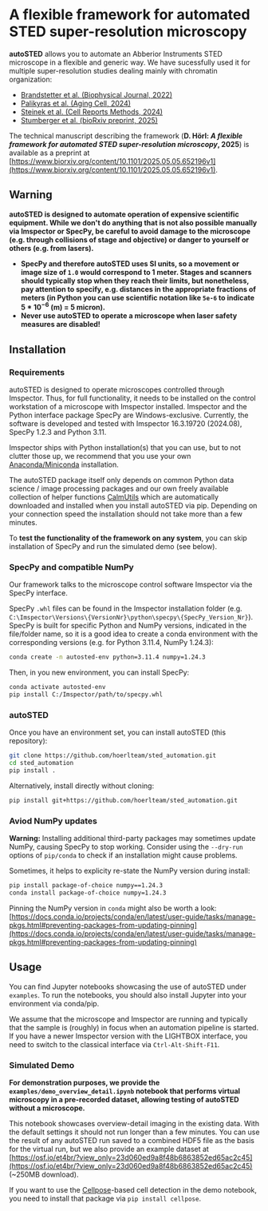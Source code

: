 # A flexible framework for automated STED super-resolution microscopy

**autoSTED** allows you to automate an Abberior Instruments STED microscope in a flexible and generic way.
We have sucessfully used it for multiple super-resolution studies dealing mainly with chromatin organization:
* [Brandstetter et al. (Biophysical Journal, 2022)](https://linkinghub.elsevier.com/retrieve/pii/S0006349522001096)
* [Palikyras et al. (Aging Cell, 2024)](https://onlinelibrary.wiley.com/doi/10.1111/acel.14083)
* [Steinek et al. (Cell Reports Methods, 2024)](https://doi.org/10.1016/j.crmeth.2024.100840)
* [Stumberger et al. (bioRxiv preprint, 2025)](http://biorxiv.org/lookup/doi/10.1101/2025.01.20.633941)

The technical manuscript describing the framework (**D. Hörl: *A flexible framework for automated STED super-resolution microscopy*, 2025**) is available as a preprint at [https://www.biorxiv.org/content/10.1101/2025.05.05.652196v1](https://www.biorxiv.org/content/10.1101/2025.05.05.652196v1).

## Warning

**autoSTED is designed to automate operation of expensive scientific equipment. While we don't do anything that is not also possible manually via Imspector or SpecPy, be careful to avoid damage to the microscope (e.g. through collisions of stage and objective) or danger to yourself or others (e.g. from lasers).**

- **SpecPy and therefore autoSTED uses SI units, so a movement or image size of ```1.0``` would correspond to 1 meter. Stages and scanners should typically stop when they reach their limits, but nonetheless, pay attention to specify, e.g. distances in the appropriate fractions of meters (in Python you can use scientific notation like ```5e-6``` to indicate $5*10^{-6}$ (m) = 5 micron).**
- **Never use autoSTED to operate a microscope when laser safety measures are disabled!**

## Installation

### Requirements

autoSTED is designed to operate microscopes controlled through Imspector. Thus, for full functionality, it needs to be installed on the control workstation of a microscope with Imspector installed. Imspector and the Python interface package SpecPy are Windows-exclusive. Currently, the software is developed and tested with Imspector 16.3.19720 (2024.08), SpecPy 1.2.3 and Python 3.11.

Imspector ships with Python installation(s) that you can use, but to not clutter those up, we recommend that you use your own [Anaconda/Miniconda](https://www.anaconda.com/docs/getting-started/miniconda/main) installation. 

The autoSTED package itself only depends on common Python data science / image processing packages and our own freely available collection of helper functions [CalmUtils](https://github.com/CALM-LMU/CalmUtils) which are automatically downloaded and installed when you install autoSTED via pip. Depending on your connection speed the installation should not take more than a few minutes.

To **test the functionality of the framework on any system**, you can skip installation of SpecPy and run the simulated demo (see below).

### SpecPy and compatible NumPy

Our framework talks to the microscope control software Imspector via the SpecPy interface.

SpecPy ```.whl``` files can be found in the Imspector installation folder (e.g. ```C:\Imspector\Versions\{VersionNr}\python\specpy\{SpecPy_Version_Nr}```). SpecPy is built for specific Python and NumPy versions, indicated in the file/folder name, so it is a good idea to create a conda environment with the corresponding versions (e.g. for Python 3.11.4, NumPy 1.24.3):

```bash
conda create -n autosted-env python=3.11.4 numpy=1.24.3
```

Then, in you new environment, you can install SpecPy:

```bash
conda activate autosted-env
pip install C:/Imspector/path/to/specpy.whl
```

### autoSTED

Once you have an environment set, you can install autoSTED (this repository):

```bash
git clone https://github.com/hoerlteam/sted_automation.git
cd sted_automation
pip install .
```

Alternatively, install directly without cloning:

```bash
pip install git+https://github.com/hoerlteam/sted_automation.git
```

### Aviod NumPy updates

**Warning:** Installing additional third-party packages may sometimes update NumPy, causing SpecPy to stop working. Consider using the ```--dry-run``` options of ```pip/conda``` to check if an installation might cause problems.

Sometimes, it helps to explicity re-state the NumPy version during install:

```bash
pip install package-of-choice numpy==1.24.3
conda install package-of-choice numpy=1.24.3
```

Pinning the NumPy version in ```conda``` might also be worth a look: [https://docs.conda.io/projects/conda/en/latest/user-guide/tasks/manage-pkgs.html#preventing-packages-from-updating-pinning](https://docs.conda.io/projects/conda/en/latest/user-guide/tasks/manage-pkgs.html#preventing-packages-from-updating-pinning)

## Usage

You can find Jupyter notebooks showcasing the use of autoSTED under ```examples```. To run the notebooks, you should also install Jupyter into your environment via conda/pip.

We assume that the microscope and Imspector are running and typically that the sample is (roughly) in focus when an automation pipeline is started. If you have a newer Imspector version with the LIGHTBOX interface, you need to switch to the classical interface via ```Ctrl-Alt-Shift-F11```.

### Simulated Demo

**For demonstration purposes, we provide the ```examples/demo_overview_detail.ipynb``` notebook that performs virtual microscopy in a pre-recorded dataset, allowing testing of autoSTED without a microscope.** 

This notebook showcases overview-detail imaging in the existing data. With the default settings it should not run longer than a few minutes. You can use the result of any autoSTED run saved to a combined HDF5 file as the basis for the virtual run, but we also provide an example dataset at [https://osf.io/et4br/?view_only=23d060ed9a8f48b6863852ed65ac2c45](https://osf.io/et4br/?view_only=23d060ed9a8f48b6863852ed65ac2c45) (~250MB download). 

If you want to use the [Cellpose](https://github.com/MouseLand/cellpose)-based cell detection in the demo notebook, you need to install that package via ```pip install cellpose```.